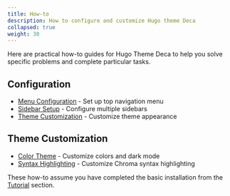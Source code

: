 ```yaml
---
title: How-to
description: How to configure and customize Hugo theme Deca
collapsed: true
weight: 30
---
```


Here are practical how-to guides for Hugo Theme Deca to help you solve specific problems and complete particular tasks.

## Configuration

- [Menu Configuration](./configuration/menu) - Set up top navigation menu
- [Sidebar Setup](./configuration/sidebar) - Configure multiple sidebars
- [Theme Customization](learn/how-to/customization) - Customize theme appearance

## Theme Customization

- [Color Theme](./customization/color-theme) - Customize colors and dark mode
- [Syntax Highlighting](./customization/syntax-highlighting) - Customize Chroma syntax highlighting

These how-to assume you have completed the basic installation from the [Tutorial](../tutorial) section.
